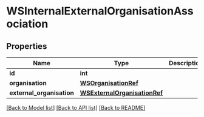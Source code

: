 # WSInternalExternalOrganisationAssociation

## Properties
Name | Type | Description | Notes
------------ | ------------- | ------------- | -------------
**id** | **int** |  | [optional] 
**organisation** | [**WSOrganisationRef**](WSOrganisationRef.md) |  | [optional] 
**external_organisation** | [**WSExternalOrganisationRef**](WSExternalOrganisationRef.md) |  | [optional] 

[[Back to Model list]](../README.md#documentation-for-models) [[Back to API list]](../README.md#documentation-for-api-endpoints) [[Back to README]](../README.md)


